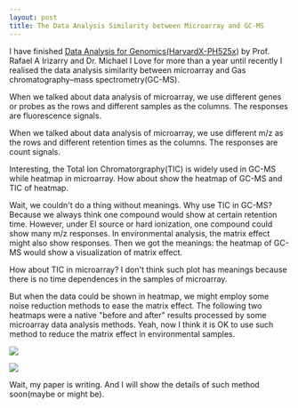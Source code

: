 ```yaml
---
layout: post
title: The Data Analysis Similarity between Microarray and GC-MS
---
```


I have finished [Data Analysis for Genomics(HarvardX-PH525x)](https://courses.edx.org/courses/HarvardX/PH525x/1T2014/info) by Prof. Rafael A Irizarry and Dr. Michael I Love for more than a year until recently I realised the data analysis similarity between microarray and Gas chromatography–mass spectrometry(GC-MS).

When we talked about data analysis of microarray, we use different genes or probes as the rows and different samples as the columns. The responses are fluorescence signals.

When we talked about data analysis of microarray, we use different m/z as the rows and different retention times as the columns. The responses are count signals.

Interesting, the Total Ion Chromatorgraphy(TIC) is widely used in GC-MS while heatmap in microarray. How about show the heatmap of GC-MS and TIC of heatmap.

Wait, we couldn't do a thing without meanings. Why use TIC in GC-MS? Because we always think one compound would show at certain retention time. However, under EI source or hard ionization, one compound could show many m/z responses. In environmental analysis, the matrix effect might also show responses. Then we got the meanings: the heatmap of GC-MS would show a visualization of matrix effect.

How about TIC in microarray? I don't think such plot has meanings because there is no time dependences in the samples of microarray.

But when the data could be shown in heatmap, we might employ some noise reduction methods to ease the matrix effect. The following two heatmaps were a native "before and after" results processed by some microarray data analysis methods. Yeah, now I think it is OK to use such method to reduce the matrix effect in environmental samples.

![](http://yufree.cn/blogcn/figure/h2585bg.png)

![](http://yufree.cn/blogcn/figure/h2585diffgcms.png)

Wait, my paper is writing. And I will show the details of such method soon(maybe or might be).
